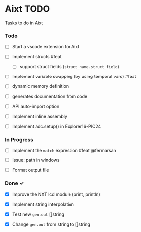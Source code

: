 # Aixt TODO

Tasks to do in Aixt 

### Todo

- [ ] Start a vscode extension for Aixt
- [ ] Implement structs #feat
    - [ ] support struct fields (`struct_name.struct_field`)
- [ ] Implement variable swapping (by using temporal vars) #feat
- [ ] dynamic memory definition
- [ ] generates documentation from code
- [ ] API auto-import option
- [ ] Implement inline assembly
- [ ] Implement adc.setup() in Explorer16-PIC24


### In Progress

- [ ] Implement the `match` expression #feat @fermarsan
- [ ] Issue: path in windows
- [ ] Format output file


### Done ✓

- [x] Improve the NXT lcd module (print, println)  
- [x] Implement string interpolation
- [x] Test new `gen.out` []string
- [x] Change `gen.out` from string to []string



